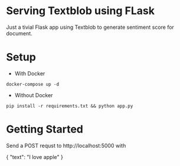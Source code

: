 # Serving Textblob using FLask

Just a tivial Flask app using Textblob to generate sentiment score for document.

# Setup

- With Docker

```
docker-compose up -d
```

- Without Docker
```
pip install -r requirements.txt && python app.py
```

# Getting Started

Send a POST requst to http://localhost:5000 with

{
    "text": "I love apple"
}